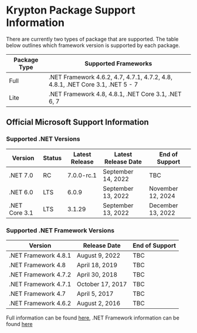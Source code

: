 # Krypton Package Support Information

There are currently two types of package that are supported. The table below outlines which framework version is supported by each package.

| Package Type | Supported Frameworks |
|---|---|
| Full | .NET Framework 4.6.2, 4.7, 4.7.1, 4.7.2, 4.8, 4.8.1, .NET Core 3.1, .NET 5 - 7 |
| Lite | .NET Framework 4.8, 4.8.1, .NET Core 3.1, .NET 6, 7 |

## Official Microsoft Support Information

### Supported .NET Versions

| Version | Status | Latest Release | Latest Release Date | End of Support |
|---|---|---|---|---|
| .NET 7.0 | RC | 7.0.0-rc.1 | September 14, 2022 | TBC |
| .NET 6.0 | LTS | 6.0.9 | September 13, 2022 | November 12, 2024 |
| .NET Core 3.1 | LTS | 3.1.29 | September 13, 2022 | December 13, 2022 |

### Supported .NET Framework Versions

| Version | Release Date | End of Support |
|---|---|---|
| .NET Framework 4.8.1 | August 9, 2022 | TBC |
| .NET Framework 4.8 | April 18, 2019 | TBC |
| .NET Framework 4.7.2 | April 30, 2018 | TBC |
| .NET Framework 4.7.1 | October 17, 2017 | TBC |
| .NET Framework 4.7 | April 5, 2017 | TBC |
| .NET Framework 4.6.2 | August 2, 2016 | TBC |

Full information can be found [here](https://dotnet.microsoft.com/en-us/download/dotnet), .NET Framework information can be found [here](https://dotnet.microsoft.com/en-us/download/dotnet-framework)